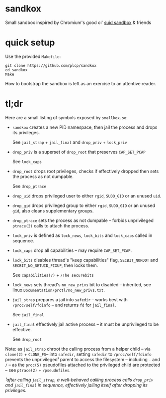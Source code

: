 
# sandkox

Small sandbox inspired by Chromium's good ol' [suid sandbox](https://chromium.googlesource.com/chromium/src/+/lkcr/docs/linux_suid_sandbox_development.md)
& friends

# quick setup

Use the provided `Makefile`:

```
git clone https://github.com/plcp/sandkox
cd sandkox
Make
```

How to bootstrap the sandbox is left as an exercise to an attentive reader.

# tl;dr

Here are a small listing of symbols exposed by `smallkox.so`:
 - `sandkox` creates a new PID namespace, then jail the process and drops its
    privileges.

    See `jail_strap` + `jail_final` and `drop_priv` + `lock_priv`

 - `drop_priv` is a superset of `drop_root` that preserves `CAP_SET_PCAP`

    See `lock_caps`

 - `drop_root` drops root privileges, checks if effectively dropped then sets
    the process as not dumpable.

    See `drop_ptrace`

 - `drop_uid` drops privileged user to either `rgid`, `SUDO_GID` or an unused
    `uid`.
 - `drop_gid` drops privileged group to either `rgid`, `SUDO_GID` or an unused
    `gid`, also cleans supplementary groups.
 - `drop_ptrace` sets the process as not dumpable – forbids unprivileged
   `ptrace(2)` calls to attach the process.
 - `lock_priv` is defined as `lock_news`, `lock_bits` and `lock_caps` called
    in sequence.
 - `lock_caps` drop all capabilities – may require `CAP_SET_PCAP`.
 - `lock_bits` disables thread's "keep capabilities" flag, `SECBIT_NOROOT` and
   `SECBIT_NO_SETUID_FIXUP`, then locks them.

    See `capabilities(7)` + `/The securebits`

 - `lock_news` sets thread's `no_new_privs` bit to disabled – inherited, see
    linux `Documentation/prctl/no_new_privs.txt`.
 - `jail_strap` prepares a jail into `safedir` – works best
    with `/proc/self/fdinfo` – and returns `fd` for `jail_final`.

    See `jail_final`

 - `jail_final` effectively jail active process – it must be unprivileged to be
    effective.

    See `drop_root`

Note: as `jail_strap` chroot the calling process from a helper child – via
`clone(2)` + `CLONE_FS`– into `safedir`, setting `safedir` to
`/proc/self/fdinfo` prevents the unprivileged¹ parent to access the
filesystem – including `.` and `/` – as the `proc(5)` pseudofiles attached
to the privileged child are protected – see `ptrace(2)` + `/pseudofiles`.

*¹after calling `jail_strap`, a well-behaved calling process calls
`drop_priv` and `jail_final` in sequence, effectively jailing itself after
dropping its privileges.*



